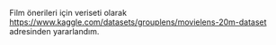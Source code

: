 Film önerileri için veriseti olarak https://www.kaggle.com/datasets/grouplens/movielens-20m-dataset adresinden yararlandım.
